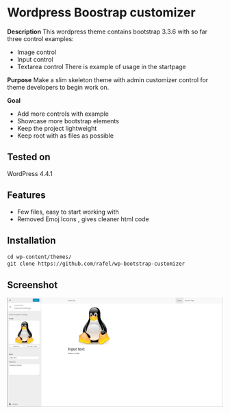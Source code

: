 # Wordpress Boostrap customizer
**Description**
This wordpress theme contains bootstrap 3.3.6 with so far three control examples:
- Image control
- Input control
- Textarea control
There is example of usage in the startpage

**Purpose**
Make a slim skeleton theme with admin customizer control for theme developers to begin work on.

**Goal**
- Add more controls with example
- Showcase more bootstrap elements
- Keep the project lightweight
- Keep root with as files as possible

## Tested on
WordPress 4.4.1

## Features
- Few files, easy to start working with
- Removed Emoj Icons , gives cleaner html code

## Installation
    cd wp-content/themes/
    git clone https://github.com/rafel/wp-bootstrap-customizer
  
  
## Screenshot
![alt Screenshot](https://github.com/rafel/wp-bootstrap-customizer/blob/master/screenshoot.png)
